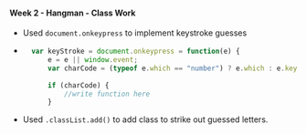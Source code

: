 #### Week 2 - Hangman - Class Work

* Used `document.onkeypress` to implement keystroke guesses
* ```javascript 
    var keyStroke = document.onkeypress = function(e) {
        e = e || window.event;
        var charCode = (typeof e.which == "number") ? e.which : e.keyCode;
        
        if (charCode) { 
            //write function here
        }
    ```
* Used `.classList.add()` to add class to strike out guessed letters.
